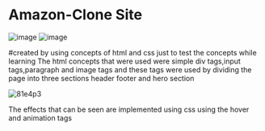 # Amazon-Clone Site 

![image](https://github.com/HI-I-AM-MANIK/Amazon-Clone/assets/142866997/8d41060b-4398-4fb6-b6bc-e4980cbee3a6)
![image](https://github.com/HI-I-AM-MANIK/Amazon-Clone/assets/142866997/221d7dcb-d8de-47f1-b22d-d46b86abef3b)



#created by using concepts of html and css just to test the concepts while learning
 The html concepts that were used were simple div tags,input tags,paragraph and image tags and these tags were used by dividing the 
 page into three sections header footer and hero section
 

 
 
![81e4p3](https://github.com/HI-I-AM-MANIK/Amazon-Clone/assets/142866997/c7c271bf-636c-428f-8996-a54cf958fc2b)


The effects that can be seen are implemented using css
using the hover and animation tags



